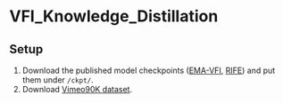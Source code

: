 # VFI_Knowledge_Distillation

## Setup
1. Download the published model checkpoints ([EMA-VFI](https://drive.google.com/drive/folders/16jUa3HkQ85Z5lb5gce1yoaWkP-rdCd0o?usp=sharing), [RIFE](https://drive.google.com/file/d/1h42aGYPNJn2q8j_GVkS_yDu__G_UZ2GX/view?usp=sharing)) and put them under `/ckpt/`. 
2. Download [Vimeo90K dataset](http://toflow.csail.mit.edu/). 